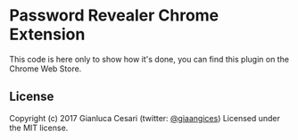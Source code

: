 # Password Revealer Chrome Extension
This code is here only to show how it's done, you can find this plugin on the Chrome Web Store.
## License
<a name="license"></a>

Copyright (c) 2017 Gianluca Cesari (twitter: [@giaangices](https://twitter.com/giaangices))
Licensed under the MIT license.
